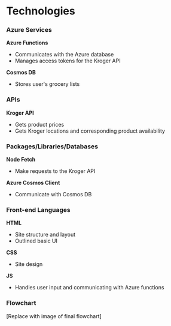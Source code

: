 # Technologies

### Azure Services

**Azure Functions**
- Communicates with the Azure database
- Manages access tokens for the Kroger API

**Cosmos DB**
- Stores user's grocery lists

### APIs

**Kroger API**
- Gets product prices
- Gets Kroger locations and corresponding product availability

### Packages/Libraries/Databases

**Node Fetch**
- Make requests to the Kroger API

**Azure Cosmos Client**
- Communicate with Cosmos DB

### Front-end Languages

**HTML**
- Site structure and layout
- Outlined basic UI

**CSS**
- Site design

**JS**
- Handles user input and communicating with Azure functions
### Flowchart

[Replace with image of final flowchart]